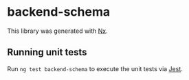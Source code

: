 # backend-schema

This library was generated with [Nx](https://nx.dev).

## Running unit tests

Run `ng test backend-schema` to execute the unit tests via [Jest](https://jestjs.io).
